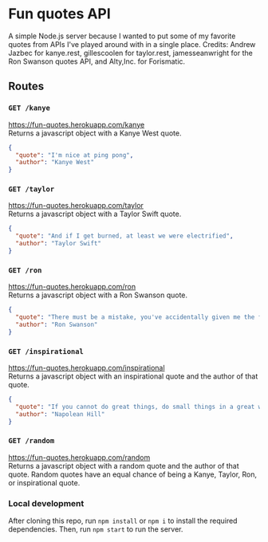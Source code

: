 # Fun quotes API
A simple Node.js server because I wanted to put some of my favorite quotes from APIs I've played around with in a single place.
Credits: Andrew Jazbec for kanye.rest, gillescoolen for taylor.rest, jamesseanwright for the Ron Swanson quotes API, and Alty,Inc. for Forismatic.

## Routes

### `GET /kanye`
https://fun-quotes.herokuapp.com/kanye  
Returns a javascript object with a Kanye West quote.
```json
{
  "quote": "I'm nice at ping pong",
  "author": "Kanye West"
}
```

### `GET /taylor`
https://fun-quotes.herokuapp.com/taylor  
Returns a javascript object with a Taylor Swift quote.
```json
{
  "quote": "And if I get burned, at least we were electrified",
  "author": "Taylor Swift"
}
```

### `GET /ron`
https://fun-quotes.herokuapp.com/ron  
Returns a javascript object with a Ron Swanson quote.
```json
{
  "quote": "There must be a mistake, you've accidentally given me the food that my food eats.",
  "author": "Ron Swanson"
}
```

### `GET /inspirational`
https://fun-quotes.herokuapp.com/inspirational  
Returns a javascript object with an inspirational quote and the author of that quote.
```json
{
  "quote": "If you cannot do great things, do small things in a great way.",
  "author": "Napolean Hill"
}
```

### `GET /random`
https://fun-quotes.herokuapp.com/random  
Returns a javascript object with a random quote and the author of that quote. Random quotes have an
equal chance of being a Kanye, Taylor, Ron, or inspirational quote.

### Local development
After cloning this repo, run `npm install` or `npm i` to install the required dependencies.
Then, run `npm start` to run the server.
